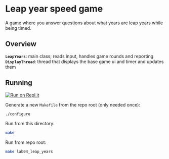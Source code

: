 # Leap year speed game

A game where you answer questions about what years are leap years while being timed.

## Overview

**`LeapYears`**: main class; reads input, handles game rounds and reporting
**`DisplayThread`**: thread that displays the base game ui and timer and updates them

## Running

[![Run on Repl.it](https://repl.it/badge/github/calico32/apcsa-labs)](https://repl.it/@calico32/apcsa-labs)

Generate a new `Makefile` from the repo root (only needed once):

```bash
./configure
```

Run from this directory:
```bash
make
```

Run from repo root:

```bash
make lab04_leap_years
```

